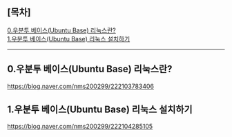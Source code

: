 [목차]
-
[0.우분투 베이스(Ubuntu Base) 리눅스란?](#0.우분투-베이스(ubuntu-base)-리눅스란?)
<br>
[1.우분투 베이스(Ubuntu Base) 리눅스 설치하기](#1.우분투-베이스(ubuntu-base)-리눅스-설치하기)

---

0.우분투 베이스(Ubuntu Base) 리눅스란?
-
https://blog.naver.com/nms200299/222103783406

1.우분투 베이스(Ubuntu Base) 리눅스 설치하기
-
https://blog.naver.com/nms200299/222104285105
